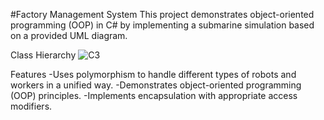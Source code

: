 #Factory Management System
This project demonstrates object-oriented programming (OOP) in C# by implementing a submarine simulation based on a provided UML diagram.

Class Hierarchy
![C3](https://github.com/user-attachments/assets/ca31e3fe-7d7b-4658-9c2f-e964f3ade599)

Features
-Uses polymorphism to handle different types of robots and workers in a unified way.
-Demonstrates object-oriented programming (OOP) principles.
-Implements encapsulation with appropriate access modifiers.
